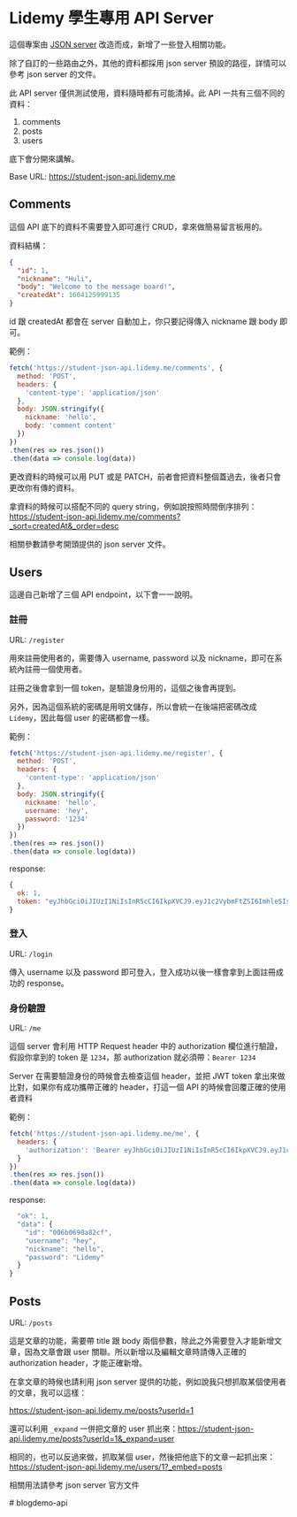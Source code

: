 # Lidemy 學生專用 API Server

這個專案由 [JSON server](https://github.com/typicode/json-server) 改造而成，新增了一些登入相關功能。

除了自訂的一些路由之外，其他的資料都採用 json server 預設的路徑，詳情可以參考 json server 的文件。

此 API server 僅供測試使用，資料隨時都有可能清掉。此 API 一共有三個不同的資料：

1. comments
2. posts
3. users

底下會分開來講解。

Base URL: https://student-json-api.lidemy.me

## Comments

這個 API 底下的資料不需要登入即可進行 CRUD，拿來做簡易留言板用的。

資料結構：

``` json
{
  "id": 1,
  "nickname": "Huli",
  "body": "Welcome to the message board!",
  "createdAt": 1604125999135
}
```

id 跟 createdAt 都會在 server 自動加上，你只要記得傳入 nickname 跟 body 即可。

範例：

``` js
fetch('https://student-json-api.lidemy.me/comments', {
  method: 'POST',
  headers: {
    'content-type': 'application/json'
  },
  body: JSON.stringify({
    nickname: 'hello',
    body: 'comment content'
  })
})
.then(res => res.json())
.then(data => console.log(data))
```

更改資料的時候可以用 PUT 或是 PATCH，前者會把資料整個蓋過去，後者只會更改你有傳的資料。

拿資料的時候可以搭配不同的 query string，例如說按照時間倒序排列：https://student-json-api.lidemy.me/comments?_sort=createdAt&_order=desc

相關參數請參考開頭提供的 json server 文件。

## Users

這邊自己新增了三個 API endpoint，以下會一一說明。

### 註冊

URL: `/register`

用來註冊使用者的，需要傳入 username, password 以及 nickname，即可在系統內註冊一個使用者。

註冊之後會拿到一個 token，是驗證身份用的，這個之後會再提到。

另外，因為這個系統的密碼是用明文儲存，所以會統一在後端把密碼改成 `Lidemy`，因此每個 user 的密碼都會一樣。

範例：

``` js
fetch('https://student-json-api.lidemy.me/register', {
  method: 'POST',
  headers: {
    'content-type': 'application/json'
  },
  body: JSON.stringify({
    nickname: 'hello',
    username: 'hey',
    password: '1234'
  })
})
.then(res => res.json())
.then(data => console.log(data))
```

response:

``` js
{
  ok: 1,
  token: "eyJhbGciOiJIUzI1NiIsInR5cCI6IkpXVCJ9.eyJ1c2VybmFtZSI6ImhleSIsInVzZXJJZCI6IjAwNmIwNjkwYTgyY2YiLCJpYXQiOjE2MDQxMzI4MTZ9.dfJ4z8DIASsPEytsHE3zA1i2MgNCb2zMLogfqq5ugWU"
}
```

### 登入

URL: `/login`

傳入 username 以及 password 即可登入，登入成功以後一樣會拿到上面註冊成功的 response。

### 身份驗證

URL: `/me`

這個 server 會利用 HTTP Request header 中的 authorization 欄位進行驗證，假設你拿到的 token 是 `1234`，那 authorization 就必須帶：`Bearer 1234`

Server 在需要驗證身份的時候會去檢查這個 header，並把 JWT token 拿出來做比對，如果你有成功攜帶正確的 header，打這一個 API 的時候會回覆正確的使用者資料

範例：

``` js
fetch('https://student-json-api.lidemy.me/me', {
  headers: {
    'authorization': 'Bearer eyJhbGciOiJIUzI1NiIsInR5cCI6IkpXVCJ9.eyJ1c2VybmFtZSI6ImhleSIsInVzZXJJZCI6IjAwNmIwNjkwYTgyY2YiLCJpYXQiOjE2MDQxMzI4MTZ9.dfJ4z8DIASsPEytsHE3zA1i2MgNCb2zMLogfqq5ugWU'
  }
})
.then(res => res.json())
.then(data => console.log(data))
```

response:

``` js
  "ok": 1,
  "data": {
    "id": "006b0690a82cf",
    "username": "hey",
    "nickname": "hello",
    "password": "Lidemy"
  }
}
```

## Posts

URL: `/posts`

這是文章的功能，需要帶 title 跟 body 兩個參數，除此之外需要登入才能新增文章，因為文章會跟 user 關聯。所以新增以及編輯文章時請傳入正確的 authorization header，才能正確新增。

在拿文章的時候也請利用 json server 提供的功能，例如說我只想抓取某個使用者的文章，我可以這樣：

https://student-json-api.lidemy.me/posts?userId=1

還可以利用 `_expand` 一併把文章的 user 抓出來：https://student-json-api.lidemy.me/posts?userId=1&_expand=user

相同的，也可以反過來做，抓取某個 user，然後把他底下的文章一起抓出來：https://student-json-api.lidemy.me/users/1?_embed=posts

相關用法請參考 json server 官方文件


#   b l o g d e m o - a p i  
 